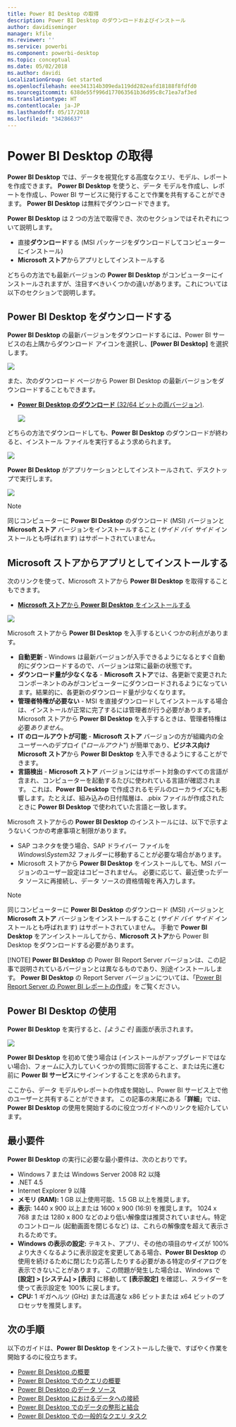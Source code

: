 ```yaml
---
title: Power BI Desktop の取得
description: Power BI Desktop のダウンロードおよびインストール
author: davidiseminger
manager: kfile
ms.reviewer: ''
ms.service: powerbi
ms.component: powerbi-desktop
ms.topic: conceptual
ms.date: 05/02/2018
ms.author: davidi
LocalizationGroup: Get started
ms.openlocfilehash: eee341314b309eda119dd282eafd18188f8fdfd0
ms.sourcegitcommit: 638de55f996d177063561b36d95c8c71ea7af3ed
ms.translationtype: HT
ms.contentlocale: ja-JP
ms.lasthandoff: 05/17/2018
ms.locfileid: "34286637"
---
```

# <a name="get-power-bi-desktop"></a>Power BI Desktop の取得
**Power BI Desktop** では、データを視覚化する高度なクエリ、モデル、レポートを作成できます。 **Power BI Desktop** を使うと、データ モデルを作成し、レポートを作成し、Power BI サービスに発行することで作業を共有することができます。  **Power BI Desktop** は無料でダウンロードできます。

**Power BI Desktop** は 2 つの方法で取得でき、次のセクションではそれぞれについて説明します。

* 直接**ダウンロード**する (MSI パッケージをダウンロードしてコンピューターにインストール)
* **Microsoft ストア**からアプリとしてインストールする

どちらの方法でも最新バージョンの **Power BI Desktop** がコンピューターにインストールされますが、注目すべきいくつかの違いがあります。これについては以下のセクションで説明します。

## <a name="download-power-bi-desktop"></a>Power BI Desktop をダウンロードする
**Power BI Desktop** の最新バージョンをダウンロードするには、Power BI サービスの右上隅からダウンロード アイコンを選択し、**[Power BI Desktop]** を選択します。

![](media/desktop-get-the-desktop/getpbid_downloads.png)

また、次のダウンロード ページから Power BI Desktop の最新バージョンをダウンロードすることもできます。

* [**Power BI Desktop のダウンロード** (32/64 ビットの両バージョン)](https://powerbi.microsoft.com/desktop).
  
  [![](media/service-admin-power-bi-security/PBI_Security_01.png)](https://powerbi.microsoft.com/desktop)

どちらの方法でダウンロードしても、**Power BI Desktop** のダウンロードが終わると、インストール ファイルを実行するよう求められます。

![](media/desktop-get-the-desktop/getpbid_3.png)

**Power BI Desktop** がアプリケーションとしてインストールされて、デスクトップで実行します。

![](media/desktop-get-the-desktop/designer_gsg_install.png)

> [!NOTE]
> 同じコンピューターに **Power BI Desktop** のダウンロード (MSI) バージョンと **Microsoft ストア** バージョンをインストールすること (*サイド バイ サイド* インストールとも呼ばれます) はサポートされていません。
> 
> 

## <a name="install-as-an-app-from-the-microsoft-store"></a>Microsoft ストアからアプリとしてインストールする
次のリンクを使って、Microsoft ストアから **Power BI Desktop** を取得することもできます。

* [**Microsoft ストア**から **Power BI Desktop** をインストールする](http://aka.ms/pbidesktopstore)

![](media/desktop-get-the-desktop/getpbid_04.png)

Microsoft ストアから **Power BI Desktop** を入手するといくつかの利点があります。

* **自動更新** - Windows は最新バージョンが入手できるようになるとすぐ自動的にダウンロードするので、バージョンは常に最新の状態です。
* **ダウンロード量が少なくなる** - **Microsoft ストア**では、各更新で変更されたコンポーネントのみがコンピューターにダウンロードされるようになっています。結果的に、各更新のダウンロード量が少なくなります。
* **管理者特権が必要ない** - MSI を直接ダウンロードしてインストールする場合は、インストールが正常に完了するには管理者が行う必要があります。 Microsoft ストアから **Power BI Desktop** を入手するときは、管理者特権は必要*ありません*。
* **IT のロールアウトが可能** - **Microsoft ストア** バージョンの方が組織内の全ユーザーへのデプロイ ("*ロールアウト*") が簡単であり、**ビジネス向け Microsoft ストア**から **Power BI Desktop** を入手できるようにすることができます。
* **言語検出** - **Microsoft ストア** バージョンにはサポート対象のすべての言語が含まれ、コンピューターを起動するたびに使われている言語が確認されます。 これは、**Power BI Desktop** で作成されるモデルのローカライズにも影響します。たとえば、組み込みの日付階層は、.pbix ファイルが作成されたときに **Power BI Desktop** で使われていた言語と一致します。

Microsoft ストアからの **Power BI Desktop** のインストールには、以下で示すようないくつかの考慮事項と制限があります。

* SAP コネクタを使う場合、SAP ドライバー ファイルを *Windows\System32* フォルダーに移動することが必要な場合があります。
* Microsoft ストアから **Power BI Desktop** をインストールしても、MSI バージョンのユーザー設定はコピーされません。 必要に応じて、最近使ったデータ ソースに再接続し、データ ソースの資格情報を再入力します。 

> [!NOTE]
> 同じコンピューターに **Power BI Desktop** のダウンロード (MSI) バージョンと **Microsoft ストア** バージョンをインストールすること (*サイド バイ サイド* インストールとも呼ばれます) はサポートされていません。 手動で **Power BI Desktop** をアンインストールしてから、**Microsoft ストア**から Power BI Desktop をダウンロードする必要があります。
> 
> [!NOTE]
> **Power BI Desktop** の Power BI Report Server バージョンは、この記事で説明されているバージョンとは異なるものであり、別途インストールします。 **Power BI Desktop** の Report Server バージョンについては、「[Power BI Report Server の Power BI レポートの作成](report-server/quickstart-create-powerbi-report.md)」をご覧ください。
> 
> 

## <a name="using-power-bi-desktop"></a>Power BI Desktop の使用
**Power BI Desktop** を実行すると、*[ようこそ]* 画面が表示されます。

![](media/desktop-get-the-desktop/getpbid_05.png)

**Power BI Desktop** を初めて使う場合は (インストールがアップグレードではない場合)、フォームに入力していくつかの質問に回答すること、または先に進む前に **Power BI サービス**にサインインすることを求められます。

ここから、データ モデルやレポートの作成を開始し、Power BI サービス上で他のユーザーと共有することができます。 この記事の末尾にある「**詳細**」では、**Power BI Desktop** の使用を開始するのに役立つガイドへのリンクを紹介しています。

## <a name="minimum-requirements"></a>最小要件
**Power BI Desktop** の実行に必要な最小要件は、次のとおりです。

* Windows 7 または Windows Server 2008 R2 以降
* .NET 4.5
* Internet Explorer 9 以降
* **メモリ (RAM):** 1 GB 以上使用可能、1.5 GB 以上を推奨します。
* **表示**: 1440 x 900 以上または 1600 x 900 (16:9) を推奨します。 1024 x 768 または 1280 x 800 などのより低い解像度は推奨されていません。特定のコントロール (起動画面を閉じるなど) は、これらの解像度を超えて表示されるためです。
* **Windows の表示の設定:** テキスト、アプリ、その他の項目のサイズが 100% より大きくなるように表示設定を変更してある場合、**Power BI Desktop** の使用を続けるために閉じたり応答したりする必要がある特定のダイアログを表示できないことがあります。 この問題が発生した場合は、Windows で **[設定] > [システム] > [表示]** に移動して **[表示設定]** を確認し、スライダーを使って表示設定を 100% に戻します。
* **CPU:** 1 ギガヘルツ (GHz) または高速な x86 ビットまたは x64 ビットのプロセッサを推奨します。

## <a name="next-steps"></a>次の手順
以下のガイドは、**Power BI Desktop** をインストールした後で、すばやく作業を開始するのに役立ちます。

* [Power BI Desktop の概要](desktop-getting-started.md)
* [Power BI Desktop でのクエリの概要](desktop-query-overview.md)
* [Power BI Desktop のデータ ソース](desktop-data-sources.md)
* [Power BI Desktop におけるデータへの接続](desktop-connect-to-data.md)
* [Power BI Desktop でのデータの整形と結合](desktop-shape-and-combine-data.md)
* [Power BI Desktop での一般的なクエリ タスク](desktop-common-query-tasks.md)   


